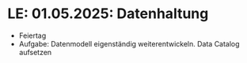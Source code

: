 # **LE: 01.05.2025**: Datenhaltung  

* Feiertag
* Aufgabe: Datenmodell eigenständig weiterentwickeln. Data Catalog aufsetzen
